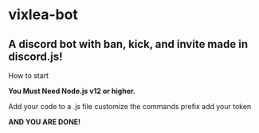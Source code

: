 # vixlea-bot
A discord bot with ban, kick, and invite made in discord.js!
------------------------------------------------------------

How to start


**You Must Need Node.js v12 or higher.**

Add your code to a .js file
customize the commands prefix
add your token

**AND YOU ARE DONE!**

